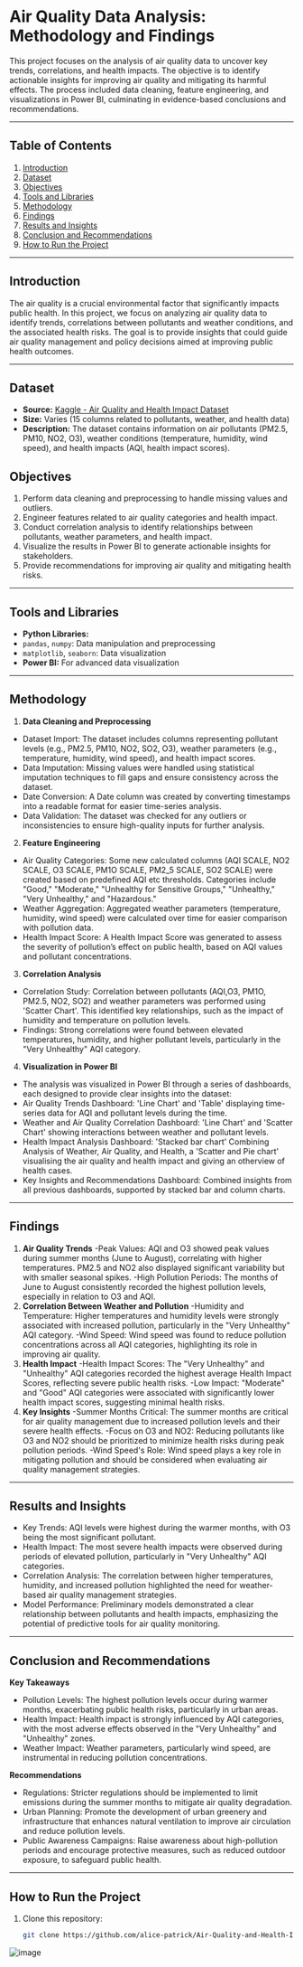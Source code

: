 # Air Quality Data Analysis: Methodology and Findings

This project focuses on the analysis of air quality data to uncover key trends, correlations, and health impacts. The objective is to identify actionable insights for improving air quality and mitigating its harmful effects. The process included data cleaning, feature engineering, and visualizations in Power BI, culminating in evidence-based conclusions and recommendations.

---

## Table of Contents
1. [Introduction](#introduction)  
2. [Dataset](#dataset)  
3. [Objectives](#objectives)  
4. [Tools and Libraries](#tools-and-libraries)  
5. [Methodology](#Methodology)  
6. [Findings](#Findings)  
7. [Results and Insights](#Results-and-Insights)  
8.   [Conclusion and Recommendations](#Conclusion-and-Recommendations)
9. [How to Run the Project](#How-to-Run-the-Project)

---

## Introduction
The air quality is a crucial environmental factor that significantly impacts public health. In this project, we focus on analyzing air quality data to identify trends, correlations between pollutants and weather conditions, and the associated health risks. The goal is to provide insights that could guide air quality management and policy decisions aimed at improving public health outcomes.

---

## Dataset
- **Source:** [Kaggle - Air Quality and Health Impact Dataset](https://www.kaggle.com/datasets/rabieelkharoua/air-quality-and-health-impact-dataset/data)  
- **Size:** Varies (15 columns related to pollutants, weather, and health data)
- **Description:** The dataset contains information on air pollutants (PM2.5, PM10, NO2, O3), weather conditions (temperature, humidity, wind speed), and health impacts (AQI, health impact scores).

## Objectives
1. Perform data cleaning and preprocessing to handle missing values and outliers.
2. Engineer features related to air quality categories and health impact.
3. Conduct correlation analysis to identify relationships between pollutants, weather parameters, and health impact.
4. Visualize the results in Power BI to generate actionable insights for stakeholders.
5. Provide recommendations for improving air quality and mitigating health risks.

---

## Tools and Libraries
- **Python Libraries:** 
- `pandas`, `numpy`: Data manipulation and preprocessing  
- `matplotlib`, `seaborn`: Data visualization    
- **Power BI:** For advanced data visualization  

---

## Methodology
1. **Data Cleaning and Preprocessing**
- Dataset Import: The dataset includes columns representing pollutant levels (e.g., PM2.5, PM10, NO2, SO2, O3), weather parameters (e.g., temperature, humidity, wind speed), and health impact scores.
- Data Imputation: Missing values were handled using statistical imputation techniques to fill gaps and ensure consistency across the dataset.
- Date Conversion: A Date column was created by converting timestamps into a readable format for easier time-series analysis.
- Data Validation: The dataset was checked for any outliers or inconsistencies to ensure high-quality inputs for further analysis.

2. **Feature Engineering**
- Air Quality Categories: Some new calculated columns (AQI SCALE, NO2 SCALE, O3 SCALE, PM1O SCALE, PM2_5 SCALE, SO2 SCALE) were created based on predefined AQI etc thresholds. Categories include "Good," "Moderate," "Unhealthy for Sensitive Groups," "Unhealthy," "Very Unhealthy," and "Hazardous."
- Weather Aggregation: Aggregated weather parameters (temperature, humidity, wind speed) were calculated over time for easier comparison with pollution data.
- Health Impact Score: A Health Impact Score was generated to assess the severity of pollution’s effect on public health, based on AQI values and pollutant concentrations.
  
3. **Correlation Analysis**
- Correlation Study: Correlation between pollutants (AQI,O3, PM1O, PM2.5, NO2, SO2) and weather parameters was performed using 'Scatter Chart'. This identified key relationships, such as the impact of humidity and temperature on pollution levels.
- Findings: Strong correlations were found between elevated temperatures, humidity, and higher pollutant levels, particularly in the "Very Unhealthy" AQI category.

4. **Visualization in Power BI**
- The analysis was visualized in Power BI through a series of dashboards, each designed to provide clear insights into the dataset:
- Air Quality Trends Dashboard: 'Line Chart' and 'Table' displaying time-series data for AQI and pollutant levels during the time.
- Weather and Air Quality Correlation Dashboard: 'Line Chart' and 'Scatter Chart' showing interactions between weather and pollutant levels.
- Health Impact Analysis Dashboard: 'Stacked bar chart' Combining Analysis of Weather, Air Quality, and Health, a 'Scatter and Pie chart' visualising the air quality and health impact and giving an otherview of health cases.
- Key Insights and Recommendations Dashboard: Combined insights from all previous dashboards, supported by stacked bar and column charts.

---

## Findings
1. **Air Quality Trends**
-Peak Values: AQI and O3 showed peak values during summer months (June to August), correlating with higher temperatures. PM2.5 and NO2 also displayed significant variability but with smaller seasonal spikes.
-High Pollution Periods: The months of June to August consistently recorded the highest pollution levels, especially in relation to O3 and AQI.
2. **Correlation Between Weather and Pollution**
-Humidity and Temperature: Higher temperatures and humidity levels were strongly associated with increased pollution, particularly in the "Very Unhealthy" AQI category.
-Wind Speed: Wind speed was found to reduce pollution concentrations across all AQI categories, highlighting its role in improving air quality.
3. **Health Impact**
-Health Impact Scores: The "Very Unhealthy" and "Unhealthy" AQI categories recorded the highest average Health Impact Scores, reflecting severe public health risks.
-Low Impact: "Moderate" and "Good" AQI categories were associated with significantly lower health impact scores, suggesting minimal health risks.
4. **Key Insights**
-Summer Months Critical: The summer months are critical for air quality management due to increased pollution levels and their severe health effects.
-Focus on O3 and NO2: Reducing pollutants like O3 and NO2 should be prioritized to minimize health risks during peak pollution periods.
-Wind Speed's Role: Wind speed plays a key role in mitigating pollution and should be considered when evaluating air quality management strategies.

---

## Results and Insights
- Key Trends: AQI levels were highest during the warmer months, with O3 being the most significant pollutant.
- Health Impact: The most severe health impacts were observed during periods of elevated pollution, particularly in "Very Unhealthy" AQI categories.
- Correlation Analysis: The correlation between higher temperatures, humidity, and increased pollution highlighted the need for weather-based air quality management strategies.
- Model Performance: Preliminary models demonstrated a clear relationship between pollutants and health impacts, emphasizing the potential of predictive tools for air quality monitoring.

---

## Conclusion and Recommendations
**Key Takeaways**
- Pollution Levels: The highest pollution levels occur during warmer months, exacerbating public health risks, particularly in urban areas.
- Health Impact: Health impact is strongly influenced by AQI categories, with the most adverse effects observed in the "Very Unhealthy" and "Unhealthy" zones.
- Weather Impact: Weather parameters, particularly wind speed, are instrumental in reducing pollution concentrations.

**Recommendations**
- Regulations: Stricter regulations should be implemented to limit emissions during the summer months to mitigate air quality degradation.
- Urban Planning: Promote the development of urban greenery and infrastructure that enhances natural ventilation to improve air circulation and reduce pollution levels.
- Public Awareness Campaigns: Raise awareness about high-pollution periods and encourage protective measures, such as reduced outdoor exposure, to safeguard public health.

---

## How to Run the Project  
1. Clone this repository:  
   ```bash
   git clone https://github.com/alice-patrick/Air-Quality-and-Health-Impact-Analysis-Data-Cleaning-Visualization-and-Statistical-Insights.git

![image](https://github.com/user-attachments/assets/5a878a16-2ea2-4b79-abda-d79dcc22609d)



